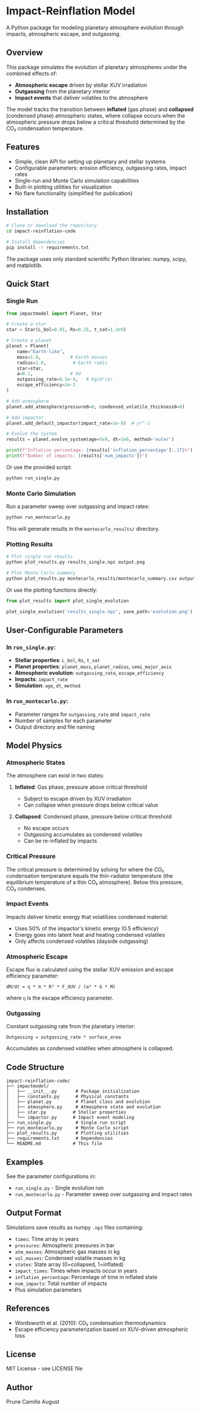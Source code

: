 # Impact-Reinflation Model

A Python package for modeling planetary atmosphere evolution through impacts, atmospheric escape, and outgassing.

## Overview

This package simulates the evolution of planetary atmospheres under the combined effects of:
- **Atmospheric escape** driven by stellar XUV irradiation
- **Outgassing** from the planetary interior
- **Impact events** that deliver volatiles to the atmosphere

The model tracks the transition between **inflated** (gas phase) and **collapsed** (condensed phase) atmospheric states, where collapse occurs when the atmospheric pressure drops below a critical threshold determined by the CO₂ condensation temperature.

## Features

- Simple, clean API for setting up planetary and stellar systems
- Configurable parameters: erosion efficiency, outgassing rates, impact rates
- Single-run and Monte Carlo simulation capabilities
- Built-in plotting utilities for visualization
- No flare functionality (simplified for publication)

## Installation

```bash
# Clone or download the repository
cd impact-reinflation-code

# Install dependencies
pip install -r requirements.txt
```

The package uses only standard scientific Python libraries: numpy, scipy, and matplotlib.

## Quick Start

### Single Run

```python
from impactmodel import Planet, Star

# Create a star
star = Star(L_bol=0.01, Rs=0.25, t_sat=1.3e9)

# Create a planet
planet = Planet(
    name="Earth-like",
    mass=1.0,           # Earth masses
    radius=1.0,          # Earth radii
    star=star,
    a=0.1,              # AU
    outgassing_rate=6.5e-4,   # kg/m²/yr
    escape_efficiency=1e-2
)

# Add atmosphere
planet.add_atmosphere(pressure0=0, condensed_volatile_thickness0=0)

# Add impactor
planet.add_default_impactor(impact_rate=1e-9)  # yr^-1

# Evolve the system
results = planet.evolve_system(age=5e9, dt=1e6, method='euler')

print(f"Inflation percentage: {results['inflation_percentage']:.1f}%")
print(f"Number of impacts: {results['num_impacts']}")
```

Or use the provided script:

```bash
python run_single.py
```

### Monte Carlo Simulation

Run a parameter sweep over outgassing and impact rates:

```bash
python run_montecarlo.py
```

This will generate results in the `montecarlo_results/` directory.

### Plotting Results

```bash
# Plot single run results
python plot_results.py results_single.npz output.png

# Plot Monte Carlo summary
python plot_results.py montecarlo_results/montecarlo_summary.csv output.png
```

Or use the plotting functions directly:

```python
from plot_results import plot_single_evolution

plot_single_evolution('results_single.npz', save_path='evolution.png')
```

## User-Configurable Parameters

### In `run_single.py`:

- **Stellar properties**: `L_bol`, `Rs`, `t_sat`
- **Planet properties**: `planet_mass`, `planet_radius`, `semi_major_axis`
- **Atmospheric evolution**: `outgassing_rate`, `escape_efficiency`
- **Impacts**: `impact_rate`
- **Simulation**: `age`, `dt`, `method`

### In `run_montecarlo.py`:

- Parameter ranges for `outgassing_rate` and `impact_rate`
- Number of samples for each parameter
- Output directory and file naming

## Model Physics

### Atmospheric States

The atmosphere can exist in two states:

1. **Inflated**: Gas phase, pressure above critical threshold
   - Subject to escape driven by XUV irradiation
   - Can collapse when pressure drops below critical value

2. **Collapsed**: Condensed phase, pressure below critical threshold
   - No escape occurs
   - Outgassing accumulates as condensed volatiles
   - Can be re-inflated by impacts

### Critical Pressure

The critical pressure is determined by solving for where the CO₂ condensation temperature equals the thin-radiator temperature (the equilibrium temperature of a thin CO₂ atmosphere). Below this pressure, CO₂ condenses.

### Impact Events

Impacts deliver kinetic energy that volatilizes condensed material:
- Uses 50% of the impactor's kinetic energy (0.5 efficiency)
- Energy goes into latent heat and heating condensed volatiles
- Only affects condensed volatiles (dayside outgassing)

### Atmospheric Escape

Escape flux is calculated using the stellar XUV emission and escape efficiency parameter:
```
dM/dt = η * π * R³ * F_XUV / (a² * G * M)
```

where `η` is the escape efficiency parameter.

### Outgassing

Constant outgassing rate from the planetary interior:
```
Outgassing = outgassing_rate * surface_area
```

Accumulates as condensed volatiles when atmosphere is collapsed.

## Code Structure

```
impact-reinflation-code/
├── impactmodel/
│   ├── __init__.py       # Package initialization
│   ├── constants.py      # Physical constants
│   ├── planet.py         # Planet class and evolution
│   ├── atmosphere.py     # Atmosphere state and evolution
│   ├── star.py          # Stellar properties
│   └── impactor.py      # Impact event modeling
├── run_single.py         # Single run script
├── run_montecarlo.py     # Monte Carlo script
├── plot_results.py       # Plotting utilities
├── requirements.txt      # Dependencies
└── README.md            # This file
```

## Examples

See the parameter configurations in:
- `run_single.py` - Single evolution run
- `run_montecarlo.py` - Parameter sweep over outgassing and impact rates

## Output Format

Simulations save results as numpy `.npz` files containing:
- `times`: Time array in years
- `pressures`: Atmospheric pressures in bar
- `atm_masses`: Atmospheric gas masses in kg
- `vol_masses`: Condensed volatile masses in kg
- `states`: State array (0=collapsed, 1=inflated)
- `impact_times`: Times when impacts occur in years
- `inflation_percentage`: Percentage of time in inflated state
- `num_impacts`: Total number of impacts
- Plus simulation parameters

## References

- Wordsworth et al. (2010): CO₂ condensation thermodynamics
- Escape efficiency parameterization based on XUV-driven atmospheric loss

## License

MIT License - see LICENSE file

## Author

Prune Camille August
